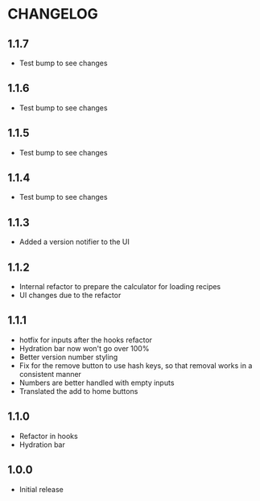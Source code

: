 # CHANGELOG

## 1.1.7

- Test bump to see changes

## 1.1.6

- Test bump to see changes

## 1.1.5

- Test bump to see changes

## 1.1.4

- Test bump to see changes

## 1.1.3

- Added a version notifier to the UI

## 1.1.2

- Internal refactor to prepare the calculator for loading recipes
- UI changes due to the refactor

## 1.1.1

- hotfix for inputs after the hooks refactor
- Hydration bar now won't go over 100%
- Better version number styling
- Fix for the remove button to use hash keys, so that removal works in a
  consistent manner
- Numbers are better handled with empty inputs
- Translated the add to home buttons

## 1.1.0

- Refactor in hooks
- Hydration bar

## 1.0.0

- Initial release
